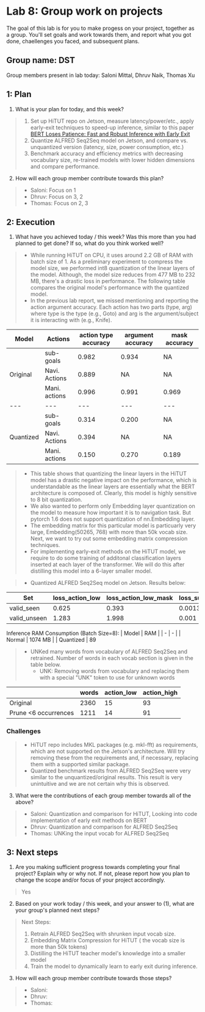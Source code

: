 Lab 8: Group work on projects
===
The goal of this lab is for you to make progess on your project, together as a group. You'll set goals and work towards them, and report what you got done, chaellenges you faced, and subsequent plans.

Group name: DST
---
Group members present in lab today: Saloni Mittal, Dhruv Naik, Thomas Xu

1: Plan
----
1. What is your plan for today, and this week? 
> 1. Set up HiTUT repo on Jetson, measure latency/power/etc., apply early-exit techniques to speed-up inference, similar to this paper [BERT Loses Patience: Fast and Robust Inference with Early Exit](https://proceedings.neurips.cc//paper/2020/file/d4dd111a4fd973394238aca5c05bebe3-Paper.pdf)
> 2. Quantize ALFRED Seq2Seq model on Jetson, and compare vs. unquantized version (latency, size, power consumption, etc.)
> 3. Benchmark accuracy and efficiency metrics with decreasing vocabulary size, re-trained models with lower hidden dimensions and compare performance.


2. How will each group member contribute towards this plan?
> - Saloni: Focus on 1 
> - Dhruv: Focus on 3, 2
> - Thomas: Focus on 2, 3

2: Execution
----
1. What have you achieved today / this week? Was this more than you had planned to get done? If so, what do you think worked well?  

> - While running HiTUT on CPU, it uses around 2.2 GB of RAM with batch size of 1. As a preliminary experiment to compress the model size, we performed int8 quantization of the linear layers of the model. Although, the model size reduces from 477 MB to 232 MB, there's a drastic loss in performance. The following table compares the original model's performance with the quantized model.
> - In the previous lab report, we missed mentioning and reporting the action argument accuracy.  Each action has two parts (type, arg) where type is the type (e.g., Goto) and arg is the argument/subject it is interacting with (e.g., Knife).

Model| Actions | action type accuracy | argument accuracy | mask accuracy |
---| --- | --- | --- | --- | 
| | sub-goals | 0.982 | 0.934 | NA |
Original | Navi. Actions | 0.889 | NA |  NA |
|| Mani. actions | 0.996 | 0.991 | 0.969 |
--- | --- | --- | --- | --- |
| | sub-goals | 0.314 | 0.200 | NA |
Quantized | Navi. Actions | 0.394 | NA | NA |
| | Mani. actions | 0.150| 0.270 | 0.189

> - This table shows that quantizing the linear layers in the HiTUT model has a drastic negative impact on the performance, which is understandable as the linear layers are essentially what the BERT architecture is composed of. Clearly, this model is highly sensitive to 8 bit quantization.
> -  We also wanted to perform only Embedding layer quantization on the model to measure how important it is to navigation task. But pytorch 1.6 does not support quantization of nn.Embedding layer.
> - The embedding matrix for this particular model is particuarly very large, Embedding(50265, 768) with more than 50k vocab size. Next, we want to try out some embedding matrix compression techniques.
> - For implementing early-exit methods on the HiTUT model, we require to do some training of additonal classification layers inserted at each layer of the transformer. We will do this after distilling this model into a 6-layer smaller model.

> - Quantized ALFRED Seq2Seq model on Jetson. Results below:

| Set | loss_action_low | loss_action_low_mask | loss_subgoal_aux | loss_progress_aux | action_low_f1 | action_low_em | total_loss |
| ---   | --- | --- | --- | --- | --- | --- | --- |
| valid_seen | 0.625  | 0.393  | 0.0013|0.0056 | 0.776 | 0.0 | 1.026 | 
| valid_unseen | 1.283 | 1.998 | 0.001 | 0.0054 | 0.721 | 0.0 | 3.288 |

Inference RAM Consumption (Batch Size=8):
| Model | RAM |
| - | - |
| Normal | 1074 MB |
| Quantized | 89 

> - UNKed many words from vocabulary of ALFRED Seq2Seq and retrained. Number of words in each vocab section is given in the table below.
>   - UNK: Removing words from vocabulary and replacing them with a special "UNK" token to use for unknown words

| | words | action_low | action_high |
| --- | --- | --- | --- |
| Original | 2360 | 15 | 93 |
| Prune <6 occurrences | 1211 | 14 | 91 |

### **Challenges**
> - HiTUT repo includes MKL packages (e.g. mkl-fft) as requirements, which are not supported on the Jetson's architecture. Will try removing these from the requirements and, if necessary, replacing them with a supported similar package.
> - Quantized benchmark results from ALFRED Seq2Seq were very similar to the unquantized/original results. This result is very unintuitive and we are not certain why this is observed.


3. What were the contributions of each group member towards all of the above?
> - Saloni: Quantization and comparison for HiTUT, Looking into code implementation of early exit methods on BERT
> - Dhruv: Quantization and comparison for ALFRED Seq2Seq
> - Thomas: UNKing the input vocab for ALFRED Seq2Seq

3: Next steps
----
1. Are you making sufficient progress towards completing your final project? Explain why or why not. If not, please report how you plan to change the scope and/or focus of your project accordingly.

> Yes

2. Based on your work today / this week, and your answer to (1), what are your group's planned next steps?
> Next Steps:
> 1. Retrain ALFRED Seq2Seq with shrunken input vocab size.
> 2. Embedding Matrix Compression for HiTUT ( the vocab size is more than 50k tokens)
> 3. Distilling the HiTUT teacher model's knowledge into a smaller model
> 4. Train the model to dynamically learn to early exit during inference.


3. How will each group member contribute towards those steps? 
> - Saloni: 
> - Dhruv: 
> - Thomas: 
